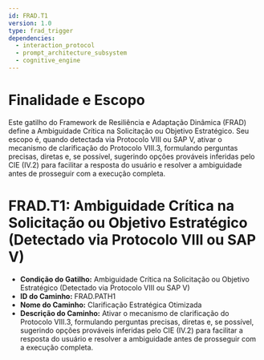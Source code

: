 ```yaml
---
id: FRAD.T1
version: 1.0
type: frad_trigger
dependencies:
  - interaction_protocol
  - prompt_architecture_subsystem
  - cognitive_engine
---
```


# Finalidade e Escopo

Este gatilho do Framework de Resiliência e Adaptação Dinâmica (FRAD) define a Ambiguidade Crítica na Solicitação ou Objetivo Estratégico. Seu escopo é, quando detectada via Protocolo VIII ou SAP V, ativar o mecanismo de clarificação do Protocolo VIII.3, formulando perguntas precisas, diretas e, se possível, sugerindo opções prováveis inferidas pelo CIE (IV.2) para facilitar a resposta do usuário e resolver a ambiguidade antes de prosseguir com a execução completa.

# FRAD.T1: Ambiguidade Crítica na Solicitação ou Objetivo Estratégico (Detectado via Protocolo VIII ou SAP V)

*   **Condição do Gatilho:** Ambiguidade Crítica na Solicitação ou Objetivo Estratégico (Detectado via Protocolo VIII ou SAP V)
*   **ID do Caminho:** FRAD.PATH1
*   **Nome do Caminho:** Clarificação Estratégica Otimizada
*   **Descrição do Caminho:** Ativar o mecanismo de clarificação do Protocolo VIII.3, formulando perguntas precisas, diretas e, se possível, sugerindo opções prováveis inferidas pelo CIE (IV.2) para facilitar a resposta do usuário e resolver a ambiguidade antes de prosseguir com a execução completa.
